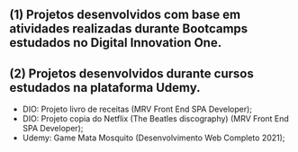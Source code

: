 ## (1) Projetos desenvolvidos com base em atividades realizadas durante Bootcamps estudados no Digital Innovation One.
## (2) Projetos desenvolvidos durante cursos estudados na plataforma Udemy.

- DIO: Projeto livro de receitas (MRV Front End SPA Developer);
- DIO: Projeto copia do Netflix (The Beatles discography) (MRV Front End SPA Developer);
- Udemy: Game Mata Mosquito (Desenvolvimento Web Completo 2021);
